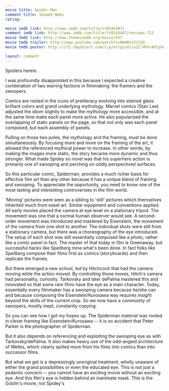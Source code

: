 ```yaml
---
movie title: Spider-Man
comment title: Skewed Webs
rating: 

movie imdb link: http://www.imdb.com/title/tt0145487/
comment imdb link: http://www.imdb.com/title/tt0145487/reviews-712
movie tmdb link: http://www.themoviedb.org/movie/557
movie tmdb trailer: http://www.youtube.com/watch?v=0KW8stZ2jSQ
movie tmdb poster: http://cf2.imgobject.com/t/p/original/uZLl4hhrAXtydamH6H04pj9SmbM.jpg

layout: comment
---
```


Spoilers herein.

I was profoundly disappointed in this because I expected a creative combination of two warring factions in filmmaking: the framers and the swoopers.

Comics are rooted in the icons of preliteracy evolving into stained glass: brilliant colors and grand underlying mythology. Marvel comics (Stan Lee) adjusted the idiom slightly to make the mythology more accessible, and at the same time make each panel more active. He also popularized the overlapping of static panels on the page, so that not only was each panel composed, but each assembly of panels.

Pulling on those two poles, the mythology and the framing, must be done simultaneously. By focusing more and more on the framing of the art, it allowed the referenced mythical power to increase. In other words, by making the images more static, the story became more dynamic and thus stronger. What made Spidey so novel was that his superhero action is primarily one of swooping and perching on oddly perspectived surfaces.

So this particular comic, Spiderman, provides a much richer basis for effective film art than any other because it has a unique blend of framing and swooping. To appreciate the opportunity, you need to know one of the most lasting and interesting controversies in the film world.

'Moving' pictures were seen as a sibling to 'still' pictures which themselves inherited much from easel art. Similar equipment and conventions applied. All early movies placed the camera at eye level on a stationary tripod. The movement was one that a normal human observer would see. A second-order movement was introduced and mastered by Eisenstein, the movement of the camera from one shot to another. The individual shots were still from a stationary camera, but there was a choreography of the eye introduced. The setup of each shot was still essentially composed like a photo, rather like a comic panel in fact. The master of that today in film is Greenaway, but successful hacks like Speilberg mine what's been done. In fact folks like Speilberg compose their films first as comics (storyboards) and then replicate the frames.

But there emerged a new school, led by Hitchcock that had the camera moving while the action moved. By controlling those moves, Hitch's camera had personality, curiosity. Tarkovsky and later dePalma mastered this and innovated so that some rare films have the eye as a main character. Today, essentially every filmmaker has a swooping camera because he/she can and because composing the Eisenstein/Kurosawa way requires insight beyond the skills of the current crop. So we now have a community of swoopers, mostly inept, constantly copying.

So you can see how I got my hopes up. The Spiderman material was rooted in clever framing like Eisenstein/Kurosawa -- it is no accident that Peter Parker is the photographer of Spiderman.

But it also depends on referencing and exploiting the swooping eye as with Tarkovsky/dePalma. It also makes heavy use of the odd-angled architecture of Welles, which clearly spilled more from his films into comics than into successor films.

But what we get is a depressingly unoriginal treatment, wholly unaware of either the grand possibilities or even the educated eye. This is not just a pedantic concern -- you cannot have an exciting movie without an exciting eye. And this film's eye is hidden behind an inanimate mask. This is the Goblin's movie, not Spidey's